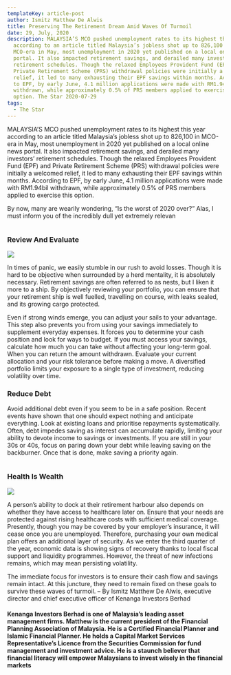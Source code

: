 ```yaml
---
templateKey: article-post
author: Ismitz Matthew De Alwis
title: Preserving The Retirement Dream Amid Waves Of Turmoil
date: 29, July, 2020
description: MALAYSIA’S MCO pushed unemployment rates to its highest this year
  according to an article titled Malaysia’s jobless shot up to 826,100 in
  MCO-era in May, most unemployment in 2020 yet published on a local online news
  portal. It also impacted retirement savings, and derailed many investors’
  retirement schedules. Though the relaxed Employees Provident Fund (EPF) and
  Private Retirement Scheme (PRS) withdrawal policies were initially a welcomed
  relief, it led to many exhausting their EPF savings within months. According
  to EPF, by early June, 4.1 million applications were made with RM1.94bil
  withdrawn, while approximately 0.5% of PRS members applied to exercise this
  option. The Star 2020-07-29 
tags:
  - The Star
---
```

MALAYSIA’S MCO pushed unemployment rates to its highest this year according to an article titled Malaysia’s jobless shot up to 826,100 in MCO-era in May, most unemployment in 2020 yet published on a local online news portal. It also impacted retirement savings, and derailed many investors’ retirement schedules. Though the relaxed Employees Provident Fund (EPF) and Private Retirement Scheme (PRS) withdrawal policies were initially a welcomed relief, it led to many exhausting their EPF savings within months. According to EPF, by early June, 4.1 million applications were made with RM1.94bil withdrawn, while approximately 0.5% of PRS members applied to exercise this option.

By now, many are wearily wondering, “Is the worst of 2020 over?” Alas, I must inform you of the incredibly dull yet extremely relevan

![](<>)

### Review And Evaluate

![](/img/2020-07-28-the-star-preserving-the-retirement-dream-amid-waves-of-turmoil-1.png)

In times of panic, we easily stumble in our rush to avoid losses. Though it is hard to be objective when surrounded by a herd mentality, it is absolutely necessary. Retirement savings are often referred to as nests, but I liken it more to a ship. By objectively reviewing your portfolio, you can ensure that your retirement ship is well fuelled, travelling on course, with leaks sealed, and its growing cargo protected.

Even if strong winds emerge, you can adjust your sails to your advantage. This step also prevents you from using your savings immediately to supplement everyday expenses. It forces you to determine your cash position and look for ways to budget. If you must access your savings, calculate how much you can take without affecting your long-term goal. When you can return the amount withdrawn. Evaluate your current allocation and your risk tolerance before making a move. A diversified portfolio limits your exposure to a single type of investment, reducing volatility over time.

### Reduce Debt

Avoid additional debt even if you seem to be in a safe position. Recent events have shown that one should expect nothing and anticipate everything. Look at existing loans and prioritise repayments systematically. Often, debt impedes saving as interest can accumulate rapidly, limiting your ability to devote income to savings or investments. If you are still in your 30s or 40s, focus on paring down your debt while leaving saving on the backburner. Once that is done, make saving a priority again.

![](<>)

### Health Is Wealth

![](/img/2020-07-28-the-star-preserving-the-retirement-dream-amid-waves-of-turmoil-2.png)

A person’s ability to dock at their retirement harbour also depends on whether they have access to healthcare later on. Ensure that your needs are protected against rising healthcare costs with sufficient medical coverage. Presently, though you may be covered by your employer’s insurance, it will cease once you are unemployed. Therefore, purchasing your own medical plan offers an additional layer of security. As we enter the third quarter of the year, economic data is showing signs of recovery thanks to local fiscal support and liquidity programmes. However, the threat of new infections remains, which may mean persisting volatility.

The immediate focus for investors is to ensure their cash flow and savings remain intact. At this juncture, they need to remain fixed on these goals to survive these waves of turmoil. – By Ismitz Matthew De Alwis, executive director and chief executive officer of Kenanga Investors Berhad

#### Kenanga Investors Berhad is one of Malaysia’s leading asset management firms. Matthew is the current president of the Financial Planning Association of Malaysia. He is a Certified Financial Planner and Islamic Financial Planner. He holds a Capital Market Services Representative’s Licence from the Securities Commission for fund management and investment advice. He is a staunch believer that financial literacy will empower Malaysians to invest wisely in the financial markets